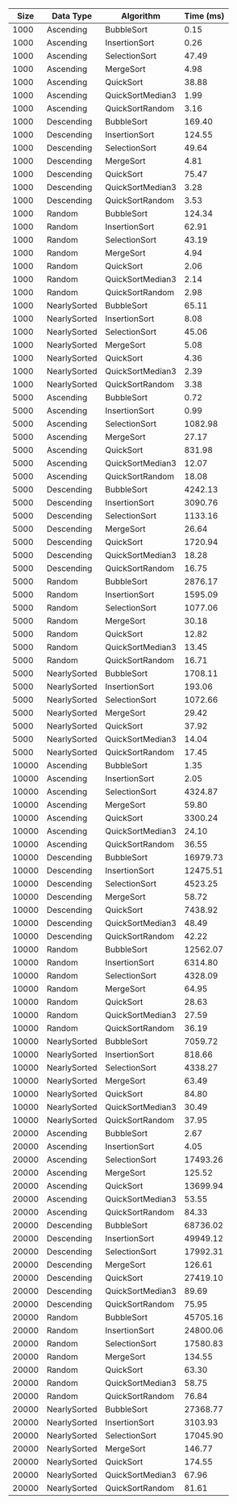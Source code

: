 Size | Data Type | Algorithm | Time (ms)
-----|-----------|-----------|----------
1000 | Ascending | BubbleSort | 0.15
1000 | Ascending | InsertionSort | 0.26
1000 | Ascending | SelectionSort | 47.49
1000 | Ascending | MergeSort | 4.98
1000 | Ascending | QuickSort | 38.88
1000 | Ascending | QuickSortMedian3 | 1.99
1000 | Ascending | QuickSortRandom | 3.16
1000 | Descending | BubbleSort | 169.40
1000 | Descending | InsertionSort | 124.55
1000 | Descending | SelectionSort | 49.64
1000 | Descending | MergeSort | 4.81
1000 | Descending | QuickSort | 75.47
1000 | Descending | QuickSortMedian3 | 3.28
1000 | Descending | QuickSortRandom | 3.53
1000 | Random | BubbleSort | 124.34
1000 | Random | InsertionSort | 62.91
1000 | Random | SelectionSort | 43.19
1000 | Random | MergeSort | 4.94
1000 | Random | QuickSort | 2.06
1000 | Random | QuickSortMedian3 | 2.14
1000 | Random | QuickSortRandom | 2.98
1000 | NearlySorted | BubbleSort | 65.11
1000 | NearlySorted | InsertionSort | 8.08
1000 | NearlySorted | SelectionSort | 45.06
1000 | NearlySorted | MergeSort | 5.08
1000 | NearlySorted | QuickSort | 4.36
1000 | NearlySorted | QuickSortMedian3 | 2.39
1000 | NearlySorted | QuickSortRandom | 3.38
5000 | Ascending | BubbleSort | 0.72
5000 | Ascending | InsertionSort | 0.99
5000 | Ascending | SelectionSort | 1082.98
5000 | Ascending | MergeSort | 27.17
5000 | Ascending | QuickSort | 831.98
5000 | Ascending | QuickSortMedian3 | 12.07
5000 | Ascending | QuickSortRandom | 18.08
5000 | Descending | BubbleSort | 4242.13
5000 | Descending | InsertionSort | 3090.76
5000 | Descending | SelectionSort | 1133.16
5000 | Descending | MergeSort | 26.64
5000 | Descending | QuickSort | 1720.94
5000 | Descending | QuickSortMedian3 | 18.28
5000 | Descending | QuickSortRandom | 16.75
5000 | Random | BubbleSort | 2876.17
5000 | Random | InsertionSort | 1595.09
5000 | Random | SelectionSort | 1077.06
5000 | Random | MergeSort | 30.18
5000 | Random | QuickSort | 12.82
5000 | Random | QuickSortMedian3 | 13.45
5000 | Random | QuickSortRandom | 16.71
5000 | NearlySorted | BubbleSort | 1708.11
5000 | NearlySorted | InsertionSort | 193.06
5000 | NearlySorted | SelectionSort | 1072.66
5000 | NearlySorted | MergeSort | 29.42
5000 | NearlySorted | QuickSort | 37.92
5000 | NearlySorted | QuickSortMedian3 | 14.04
5000 | NearlySorted | QuickSortRandom | 17.45
10000 | Ascending | BubbleSort | 1.35
10000 | Ascending | InsertionSort | 2.05
10000 | Ascending | SelectionSort | 4324.87
10000 | Ascending | MergeSort | 59.80
10000 | Ascending | QuickSort | 3300.24
10000 | Ascending | QuickSortMedian3 | 24.10
10000 | Ascending | QuickSortRandom | 36.55
10000 | Descending | BubbleSort | 16979.73
10000 | Descending | InsertionSort | 12475.51
10000 | Descending | SelectionSort | 4523.25
10000 | Descending | MergeSort | 58.72
10000 | Descending | QuickSort | 7438.92
10000 | Descending | QuickSortMedian3 | 48.49
10000 | Descending | QuickSortRandom | 42.22
10000 | Random | BubbleSort | 12562.07
10000 | Random | InsertionSort | 6314.80
10000 | Random | SelectionSort | 4328.09
10000 | Random | MergeSort | 64.95
10000 | Random | QuickSort | 28.63
10000 | Random | QuickSortMedian3 | 27.59
10000 | Random | QuickSortRandom | 36.19
10000 | NearlySorted | BubbleSort | 7059.72
10000 | NearlySorted | InsertionSort | 818.66
10000 | NearlySorted | SelectionSort | 4338.27
10000 | NearlySorted | MergeSort | 63.49
10000 | NearlySorted | QuickSort | 84.80
10000 | NearlySorted | QuickSortMedian3 | 30.49
10000 | NearlySorted | QuickSortRandom | 37.95
20000 | Ascending | BubbleSort | 2.67
20000 | Ascending | InsertionSort | 4.05
20000 | Ascending | SelectionSort | 17493.26
20000 | Ascending | MergeSort | 125.52
20000 | Ascending | QuickSort | 13699.94
20000 | Ascending | QuickSortMedian3 | 53.55
20000 | Ascending | QuickSortRandom | 84.33
20000 | Descending | BubbleSort | 68736.02
20000 | Descending | InsertionSort | 49949.12
20000 | Descending | SelectionSort | 17992.31
20000 | Descending | MergeSort | 126.61
20000 | Descending | QuickSort | 27419.10
20000 | Descending | QuickSortMedian3 | 89.69
20000 | Descending | QuickSortRandom | 75.95
20000 | Random | BubbleSort | 45705.16
20000 | Random | InsertionSort | 24800.06
20000 | Random | SelectionSort | 17580.83
20000 | Random | MergeSort | 134.55
20000 | Random | QuickSort | 63.30
20000 | Random | QuickSortMedian3 | 58.75
20000 | Random | QuickSortRandom | 76.84
20000 | NearlySorted | BubbleSort | 27368.77
20000 | NearlySorted | InsertionSort | 3103.93
20000 | NearlySorted | SelectionSort | 17045.90
20000 | NearlySorted | MergeSort | 146.77
20000 | NearlySorted | QuickSort | 174.55
20000 | NearlySorted | QuickSortMedian3 | 67.96
20000 | NearlySorted | QuickSortRandom | 81.61
